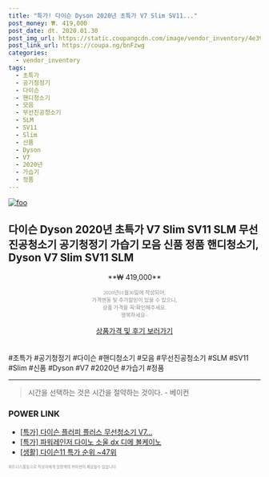```yaml
--- 
title: "특가! 다이슨 Dyson 2020년 초특가 V7 Slim SV11..." 
post_money: ₩. 419,000 
post_date: dt. 2020.01.30 
post_img_url: https://static.coupangcdn.com/image/vendor_inventory/4e39/51fddd425b456ee1f06a939d0ba4ac7f896bd968b484107e4ea9bdbc88de.jpg 
post_link_url: https://coupa.ng/bnFzwg 
categories: 
  - vendor_inventory 
tags: 
  - 초특가 
  - 공기청정기 
  - 다이슨 
  - 핸디청소기 
  - 모음 
  - 무선진공청소기 
  - SLM 
  - SV11 
  - Slim 
  - 신품 
  - Dyson 
  - V7 
  - 2020년 
  - 가습기 
  - 정품 
--- 
```

[![foo](https://static.coupangcdn.com/image/vendor_inventory/4e39/51fddd425b456ee1f06a939d0ba4ac7f896bd968b484107e4ea9bdbc88de.jpg)](https://coupa.ng/bnFzwg) 

## 다이슨 Dyson 2020년 초특가 V7 Slim SV11 SLM 무선진공청소기 공기청정기 가습기 모음 신품 정품 핸디청소기, Dyson V7 Slim SV11 SLM 
<p style="text-align: center;">**₩ 419,000**</p> 
<p style="text-align: center;"><span style="color: #898c8f; font-family: Georgia,Times,serif; font-size: 0.75em;">2020년01월30일에 작성되어, <br>가격변동 및 추가할인이 있을 수 있으니,<br> 상품 가격을 꼭!확인해주세요.<br>행복하세요~</span> 
</p>	 
<div markdown="0" style="text-align: center;"><a href="https://coupa.ng/bnFzwg" class="btn btn--success">상품가격 및 후기 보러가기</a></div> 
<br><br> 
  #초특가 #공기청정기 #다이슨 #핸디청소기 #모음 #무선진공청소기 #SLM #SV11 #Slim #신품 #Dyson #V7 #2020년 #가습기 #정품 
<hr> 

> 시간을 선택하는 것은 시간을 절약하는 것이다. - 베이컨 


### POWER LINK

* <a href="https://blog.naver.com/an0733/221790448973" target="_blank">[특가] 다이슨 플러피 플러스 무선청소기 V7...</a>
* <a href="https://blog.naver.com/santokki14/221788076405" target="_blank">[특가] 파워레인저 다이노 소울 dx 디메 볼케이노</a>
* <a href="https://blog.naver.com/sakai111/221784665483" target="_blank"> [생활] 다이슨11 특가 순위 ~47위</a>

<span style="color: #898c8f; font-family: Georgia,Times,serif; font-size: 0.55em;">파트너스활동으로 작성자에게 일정액의 커미션이 제공될수 있습니다.</span> 
